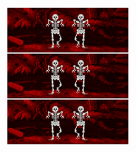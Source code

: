 <p align="center">
  <img src="img/skellies.gif">
  <img src="img/skellies.gif">
  <img src="img/skellies.gif">
</p>
